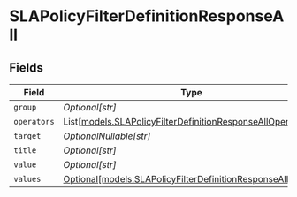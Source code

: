 # SLAPolicyFilterDefinitionResponseAll


## Fields

| Field                                                                                                                  | Type                                                                                                                   | Required                                                                                                               | Description                                                                                                            |
| ---------------------------------------------------------------------------------------------------------------------- | ---------------------------------------------------------------------------------------------------------------------- | ---------------------------------------------------------------------------------------------------------------------- | ---------------------------------------------------------------------------------------------------------------------- |
| `group`                                                                                                                | *Optional[str]*                                                                                                        | :heavy_minus_sign:                                                                                                     | N/A                                                                                                                    |
| `operators`                                                                                                            | List[[models.SLAPolicyFilterDefinitionResponseAllOperator](../models/slapolicyfilterdefinitionresponsealloperator.md)] | :heavy_minus_sign:                                                                                                     | N/A                                                                                                                    |
| `target`                                                                                                               | *OptionalNullable[str]*                                                                                                | :heavy_minus_sign:                                                                                                     | N/A                                                                                                                    |
| `title`                                                                                                                | *Optional[str]*                                                                                                        | :heavy_minus_sign:                                                                                                     | N/A                                                                                                                    |
| `value`                                                                                                                | *Optional[str]*                                                                                                        | :heavy_minus_sign:                                                                                                     | N/A                                                                                                                    |
| `values`                                                                                                               | [Optional[models.SLAPolicyFilterDefinitionResponseAllValues]](../models/slapolicyfilterdefinitionresponseallvalues.md) | :heavy_minus_sign:                                                                                                     | N/A                                                                                                                    |